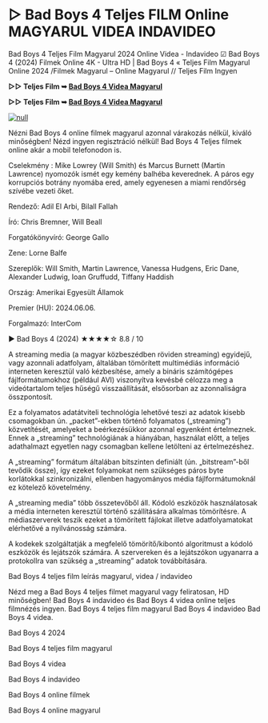 # ▷ Bad Boys 4 Teljes FILM Online MAGYARUL VIDEA INDAVIDEO

Bad Boys 4 Teljes Film Magyarul 2024 Online Videa - Indavideo ☑ Bad Boys 4 (2024) Filmek Online 4K - Ultra HD | Bad Boys 4 « Teljes Film Magyarul Online 2024 /Filmek Magyarul – Online Magyarul // Teljes Film Ingyen

**▷▷ Teljes Film ➥ [Bad Boys 4 Videa Magyarul](https://t.co/L1aDrG8CIu)**

**▷▷ Teljes Film ➥ [Bad Boys 4 Videa Magyarul](https://t.co/L1aDrG8CIu)**

[![null](https://static.wixstatic.com/media/855a25_043b5abeb4ae4d35ac003198e7fe56ed~mv2.gif)](https://t.co/L1aDrG8CIu)

Nézni Bad Boys 4 online filmek magyarul azonnal várakozás nélkül, kiváló minőségben! Nézd ingyen regisztráció nélkül! Bad Boys 4 Teljes filmek online akár a mobil telefonodon is.

Cselekmény : Mike Lowrey (Will Smith) és Marcus Burnett (Martin Lawrence) nyomozók ismét egy kemény balhéba keverednek. A páros egy korrupciós botrány nyomába ered, amely egyenesen a miami rendőrség szívébe vezeti őket.

Rendező: Adil El Arbi, Bilall Fallah

Író: Chris Bremner, Will Beall

Forgatókönyvíró: George Gallo

Zene: Lorne Balfe

Szereplők: Will Smith, Martin Lawrence, Vanessa Hudgens, Eric Dane, Alexander Ludwig, Ioan Gruffudd, Tiffany Haddish

Ország: Amerikai Egyesült Államok

Premier (HU): 2024.06.06.

Forgalmazó: InterCom

▶️ Bad Boys 4 (2024) ★★★★☆ 8.8 / 10

A streaming media (a magyar közbeszédben röviden streaming) egyidejű, vagy azonnali adatfolyam, általában tömörített multimédiás információ interneten keresztül való kézbesítése, amely a bináris számítógépes fájlformátumokhoz (például AVI) viszonyítva kevésbé célozza meg a videótartalom teljes hűségű visszaállítását, elsősorban az azonnaliságra összpontosít.

Ez a folyamatos adatátviteli technológia lehetővé teszi az adatok kisebb csomagokban ún. „packet”-ekben történő folyamatos („streaming”) közvetítését, amelyeket a beérkezésükkor azonnal egyenként értelmeznek. Ennek a „streaming” technológiának a hiányában, használat előtt, a teljes adathalmazt egyetlen nagy csomagban kellene letölteni az értelmezéshez.

A „streaming” formátum általában bitszinten definiált (ún. „bitstream”-ből tevődik össze), így ezeket folyamokat nem szükséges páros byte korlátokkal szinkronizálni, ellenben hagyományos média fájlformátumoknál ez kötelező követelmény.

A „streaming media” több összetevőből áll. Kódoló eszközök használatosak a média interneten keresztül történő szállítására alkalmas tömörítésre. A médiaszerverek teszik ezeket a tömörített fájlokat illetve adatfolyamatokat elérhetővé a nyilvánosság számára.

A kodekek szolgáltatják a megfelelő tömörítő/kibontó algoritmust a kódoló eszközök és lejátszók számára. A szervereken és a lejátszókon ugyanarra a protokollra van szükség a „streaming” adatok továbbítására.

Bad Boys 4 teljes film leírás magyarul, videa / indavideo

Nézd meg a Bad Boys 4 teljes filmet magyarul vagy feliratosan, HD minőségben! Bad Boys 4 indavideo és Bad Boys 4 videa online teljes filmnézés ingyen. Bad Boys 4 teljes film magyarul Bad Boys 4 indavideo Bad Boys 4 videa.

Bad Boys 4 2024

Bad Boys 4 teljes film magyarul

Bad Boys 4 videa

Bad Boys 4 indavideo

Bad Boys 4 online filmek

Bad Boys 4 online magyarul

